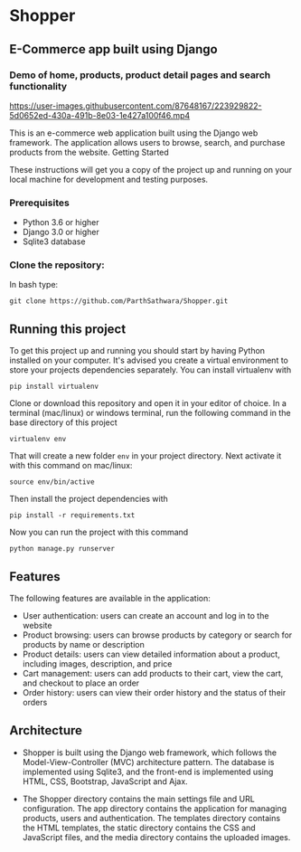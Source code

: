 # Shopper
## E-Commerce app built using Django

### Demo of home, products, product detail pages and search functionality
https://user-images.githubusercontent.com/87648167/223929822-5d0652ed-430a-491b-8e03-1e427a100f46.mp4



This is an e-commerce web application built using the Django web framework. The application allows users to browse, search, and purchase products from the website.
Getting Started


These instructions will get you a copy of the project up and running on your local machine for development and testing purposes.

### Prerequisites

   - Python 3.6 or higher
   - Django 3.0 or higher
   - Sqlite3 database

### Clone the repository:

In bash type:

    git clone https://github.com/ParthSathwara/Shopper.git


## Running this project

To get this project up and running you should start by having Python installed on your computer. It's advised you create a virtual environment to store your projects dependencies separately. You can install virtualenv with

```
pip install virtualenv
```

Clone or download this repository and open it in your editor of choice. In a terminal (mac/linux) or windows terminal, run the following command in the base directory of this project

```
virtualenv env
```

That will create a new folder `env` in your project directory. Next activate it with this command on mac/linux:

```
source env/bin/active
```

Then install the project dependencies with

```
pip install -r requirements.txt
```

Now you can run the project with this command

```
python manage.py runserver
```

## Features

The following features are available in the application:

 - User authentication: users can create an account and log in to the website
 - Product browsing: users can browse products by category or search for products by name or description
 - Product details: users can view detailed information about a product, including images, description, and price
 - Cart management: users can add products to their cart, view the cart, and checkout to place an order
 - Order history: users can view their order history and the status of their orders

## Architecture

- Shopper is built using the Django web framework, which follows the Model-View-Controller (MVC) architecture pattern. The database is implemented using Sqlite3, and the        front-end is implemented using HTML, CSS, Bootstrap, JavaScript and Ajax.

- The Shopper directory contains the main settings file and URL configuration. The app directory contains the application for managing products, users and authentication. The templates directory contains the HTML templates, the static directory contains the CSS and JavaScript files, and the media directory contains the uploaded images.
